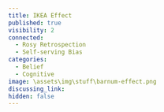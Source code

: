 ```yaml
---
title: IKEA Effect
published: true
visibility: 2
connected:
  - Rosy Retrospection
  - Self-serving Bias
categories:
  - Belief
  - Cognitive
image: \assets\img\stuff\barnum-effect.png
discussing_link: 
hidden: false
---
```


